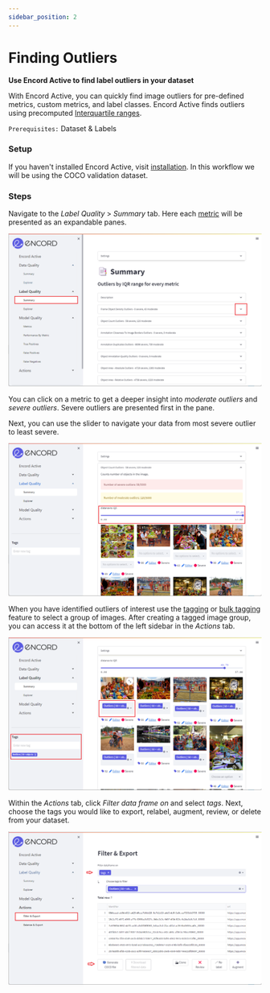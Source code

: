 ```yaml
---
sidebar_position: 2
---
```


# Finding Outliers

**Use Encord Active to find label outliers in your dataset**

With Encord Active, you can quickly find image outliers for pre-defined metrics, custom metrics, and label classes.
Encord Active finds outliers using precomputed [Interquartile ranges](../../pages/data-quality/summary).

`Prerequisites:` Dataset & Labels

### Setup

If you haven't installed Encord Active, visit [installation](../../installation). In this workflow we will be using the COCO validation dataset.

### Steps

Navigate to the _Label Quality_ > _Summary_ tab. Here each [metric](/category/metrics) will be presented as an expandable panes.

![label-quality-outliers.png](../../images/label-quality-outliers.png)

You can click on a metric to get a deeper insight into _moderate outliers_ and _severe outliers_. Severe outliers are presented first in the pane.

Next, you can use the slider to navigate your data from most severe outlier to least severe.

![label-quality-outliers-slider.png](../../images/label-quality-outliers-slider.png)

When you have identified outliers of interest use the [tagging](../../workflows/tags) or [bulk tagging](../../workflows/tags) feature to select a group of images.
After creating a tagged image group, you can access it at the bottom of the left sidebar in the _Actions_ tab.

![label-quality-outliers-tagging.png](../../images/label-quality-outliers-tagging.png)

Within the _Actions_ tab, click _Filter data frame on_ and select _tags_. Next, choose the tags you would like to export, relabel, augment, review, or delete from your dataset.

![label-quality-outliers-action.png](../../images/label-quality-outliers-action.png)
